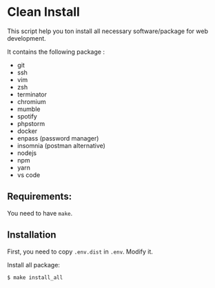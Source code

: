 # Clean Install
This script help you ton install all necessary software/package for web development.

It contains the following package :
- git
- ssh
- vim
- zsh
- terminator
- chromium
- mumble
- spotify
- phpstorm
- docker
- enpass (password manager)
- insomnia (postman alternative)
- nodejs
- npm
- yarn
- vs code

## Requirements:
You need to have `make`.

## Installation
First, you need to copy `.env.dist` in `.env`. Modify it.

Install all package:
```console
$ make install_all
```
